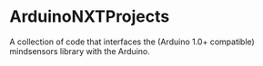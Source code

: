 ArduinoNXTProjects
======================

A collection of code that interfaces the (Arduino 1.0+ compatible) mindsensors library with
the Arduino.
